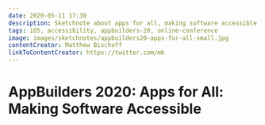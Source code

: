 ```yaml
---
date: 2020-05-11 17:30
description: Sketchnote about apps for all, making software accessible from AppBuilders 2020 (online conference)
tags: iOS, accessibility, appbuilders-20, online-conference
image: images/sketchnotes/appbuilders20-apps-for-all-small.jpg
contentCreator: Matthew Bischoff
linkToContentCreator: https://twitter.com/mb
---
```


# AppBuilders 2020: Apps for All: Making Software Accessible

